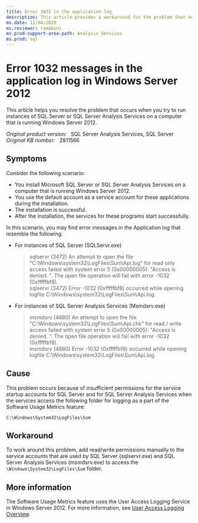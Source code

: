 ```yaml
---
title: Error 1032 in the application log
description: This article provides a workaround for the problem that occurs when you try to run instances of SQL Server or SQL Server Analysis Services on a computer that is running Windows Server 2012.
ms.date: 11/04/2020
ms.reviewer: ramakoni
ms.prod-support-area-path: Analysis Services
ms.prod: sql
---
```

# Error 1032 messages in the application log in Windows Server 2012

This article helps you resolve the problem that occurs when you try to run instances of SQL Server or SQL Server Analysis Services on a computer that is running Windows Server 2012.

_Original product version:_ &nbsp; SQL Server Analysis Services, SQL Server  
_Original KB number:_ &nbsp; 2811566

## Symptoms

Consider the following scenario:

- You install Microsoft SQL Server or SQL Server Analysis Services on a computer that is running Windows Server 2012.
- You use the default account as a service account for these applications during the installation.
- The installation is successful.
- After the installation, the services for these programs start successfully.

In this scenario, you may find error messages in the Application log that resemble the following:

- For instances of SQL Server (SQLServr.exe)

  > sqlservr (3472) An attempt to open the file "C:\Windows\system32\LogFiles\Sum\Api.log" for read only access failed with system error 5 (0x00000005): "Access is denied. ". The open file operation will fail with error -1032 (0xfffffbf8).  
    sqlservr (3472) Error -1032 (0xfffffbf8) occurred while opening logfile C:\Windows\system32\LogFiles\Sum\Api.log.

- For instances of SQL Server Analysis Services (Msmdsrv.exe)  

  > msmdsrv (4680) An attempt to open the file "C:\Windows\system32\LogFiles\Sum\Api.chk" for read / write access failed with system error 5 (0x00000005): "Access is denied. ". The open file operation will fail with error -1032 (0xfffffbf8).  
  msmdsrv (4680) Error -1032 (0xfffffbf8) occurred while opening logfile C:\Windows\system32\LogFiles\Sum\Api.log.

## Cause

This problem occurs because of insufficient permissions for the service startup accounts for SQL Server and for SQL Server Analysis Services when the services access the following folder for logging as a part of the Software Usage Metrics feature:

`C:\Windows\System32\LogFiles\Sum`

## Workaround

To work around this problem, add read/write permissions manually to the service accounts that are used by SQL Server (sqlservr.exe) and SQL Server Analysis Services (msmdsrv.exe) to access the `\Windows\System32\LogFiles\Sum` folder.

## More information

The Software Usage Metrics feature uses the User Access Logging Service in Windows Server 2012. For more information, see [User Access Logging Overview](/previous-versions/windows/it-pro/windows-server-2012-R2-and-2012/hh849634(v=ws.11)).

